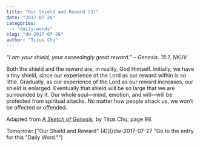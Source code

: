 ```yaml
---
title: "Our Shield and Reward (3)"
date: "2017-07-26"
categories: 
  - "daily-words"
slug: "dw-2017-07-26"
author: "Titus Chu"
---
```


_“I am your shield, your exceedingly great reward.”_ _– Genesis. 15:1, NKJV._

Both the shield and the reward are, in reality, God Himself. Initially, we have a tiny shield, since our experience of the Lord as our reward within is so little. Gradually, as our experience of the Lord as our reward increases, our shield is enlarged. Eventually that shield will be so large that we are surrounded by it. Our whole soul—mind, emotion, and will—will be protected from spiritual attacks. No matter how people attack us, we won’t be affected or offended.

Adapted from _[A Sketch of Genesis](/book-gen-sketch "Go to the listing for this book."),_ by Titus Chu; page 98.

Tomorrow: ["Our Shield and Reward" (4)](/dw-2017-07-27 "Go to the entry for this "Daily Word."")
